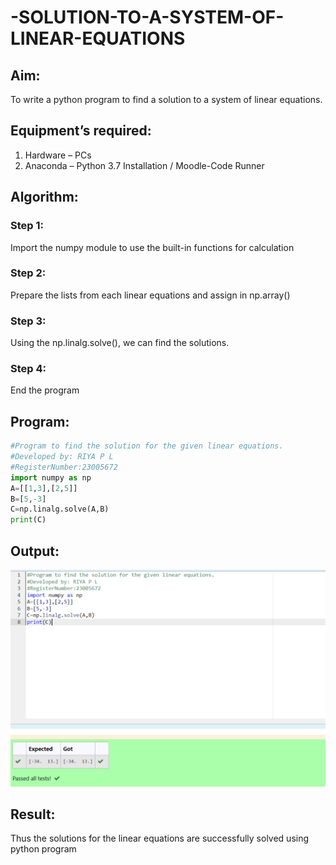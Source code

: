 # -SOLUTION-TO-A-SYSTEM-OF-LINEAR-EQUATIONS
## Aim:
To write a python program to find a solution to a system of linear equations.
## Equipment’s required:
1. 	Hardware – PCs
2. 	Anaconda – Python 3.7 Installation / Moodle-Code Runner
## Algorithm:
### Step 1: 
Import the numpy module to use the built-in functions for calculation
### Step 2: 
Prepare the lists from each linear equations and assign in np.array()
### Step 3: 
Using the np.linalg.solve(), we can find the solutions.
### Step 4: 
End the program
## Program:
```PYTHON
#Program to find the solution for the given linear equations.
#Developed by: RIYA P L
#RegisterNumber:23005672
import numpy as np
A=[[1,3],[2,5]]
B=[5,-3]
C=np.linalg.solve(A,B)
print(C)
```

## Output:
![output](./maths.png)
## Result: 
Thus the solutions for the linear equations are successfully solved using python program

